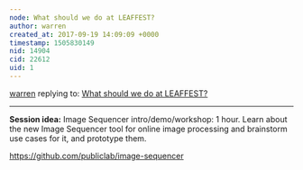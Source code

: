 ```yaml
---
node: What should we do at LEAFFEST?
author: warren
created_at: 2017-09-19 14:09:09 +0000
timestamp: 1505830149
nid: 14904
cid: 22612
uid: 1
---
```




[warren](../profile/warren) replying to: [What should we do at LEAFFEST?](../notes/cfastie/09-18-2017/what-should-we-do-at-leaffest)

----
**Session idea:** Image Sequencer intro/demo/workshop: 1 hour. Learn about the new Image Sequencer tool for online image processing and brainstorm use cases for it, and prototype them. 

https://github.com/publiclab/image-sequencer